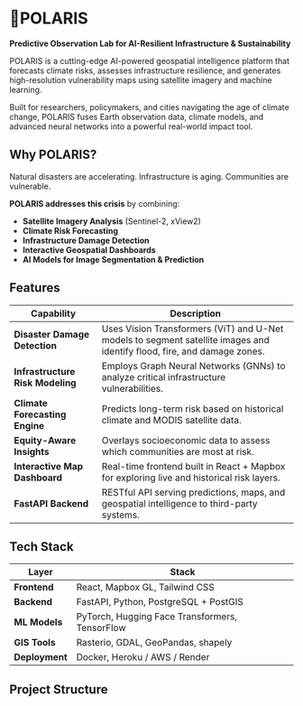 # 🌌POLARIS

**Predictive Observation Lab for AI-Resilient Infrastructure & Sustainability**

POLARIS is a cutting-edge AI-powered geospatial intelligence platform that forecasts climate risks, assesses infrastructure resilience, and generates high-resolution vulnerability maps using satellite imagery and machine learning.

Built for researchers, policymakers, and cities navigating the age of climate change, POLARIS fuses Earth observation data, climate models, and advanced neural networks into a powerful real-world impact tool.


## Why POLARIS?
Natural disasters are accelerating. Infrastructure is aging. Communities are vulnerable.

**POLARIS addresses this crisis** by combining:

- **Satellite Imagery Analysis** (Sentinel-2, xView2)
- **Climate Risk Forecasting**
- **Infrastructure Damage Detection**
- **Interactive Geospatial Dashboards**
- **AI Models for Image Segmentation & Prediction**

## Features

| Capability | Description |
|-----------|-------------|
| **Disaster Damage Detection** | Uses Vision Transformers (ViT) and U-Net models to segment satellite images and identify flood, fire, and damage zones. |
| **Infrastructure Risk Modeling** | Employs Graph Neural Networks (GNNs) to analyze critical infrastructure vulnerabilities. |
| **Climate Forecasting Engine** | Predicts long-term risk based on historical climate and MODIS satellite data. |
| **Equity-Aware Insights** | Overlays socioeconomic data to assess which communities are most at risk. |
| **Interactive Map Dashboard** | Real-time frontend built in React + Mapbox for exploring live and historical risk layers. |
| **FastAPI Backend** | RESTful API serving predictions, maps, and geospatial intelligence to third-party systems. |


## Tech Stack

| Layer        | Stack                                                  |
|-------------|--------------------------------------------------------|
| **Frontend** | React, Mapbox GL, Tailwind CSS                        |
| **Backend**  | FastAPI, Python, PostgreSQL + PostGIS                |
| **ML Models**| PyTorch, Hugging Face Transformers, TensorFlow        |
| **GIS Tools**| Rasterio, GDAL, GeoPandas, shapely                    |
| **Deployment** | Docker, Heroku / AWS / Render                        |


## Project Structure

